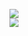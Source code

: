 [![](https://img.shields.io/badge/Made%20With-Github%20Spray-lightgrey.svg?style=for-the-badge&logo=github)](https://github.com/Annihil/github-spray#29416)  
[![](https://i.imgur.com/2DrTn0Z.gif)](https://github.com/Annihil/github-spray)